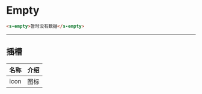 # Empty

```html preview
<s-empty>暂时没有数据</s-empty>
```

---

## 插槽

| 名称 | 介绍  |
| ---- | ---- |
| icon | 图标 |